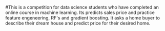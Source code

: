 #This is a competition for data science students who have completed an 
online course in machine learning. 
Its predicts sales price and practice feature engeneering, RF's and gradient boosting.
It asks a home buyer to describe their dream house and predict price for their desired home.
